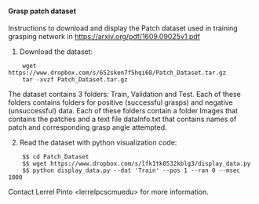 #### Grasp patch dataset ####
Instructions to download and display the Patch dataset used in training grasping network in
https://arxiv.org/pdf/1609.09025v1.pdf

1. Download the dataset:
```
	wget https://www.dropbox.com/s/652sken7f5hqi68/Patch_Dataset.tar.gz
	tar -xvzf Patch_Dataset.tar.gz
```
The dataset contains 3 folders: Train, Validation and Test.
Each of these folders contains folders for positive (successful grasps) and negative (unsuccessful) data. Each of these folders contain a folder Images that contains the patches and a text file dataInfo.txt that contains names of patch and corresponding grasp angle attempted.

2. Read the dataset with python visualization code:
```
	$$ cd Patch_Dataset
	$$ wget https://www.dropbox.com/s/lfk1tk0532kblg3/display_data.py
	$$ python display_data.py --dat 'Train' --pos 1 --ran 0 --msec 1000
```

Contact Lerrel Pinto <lerrelp<at>cs<dot>cmu<dot>edu> for more information.
